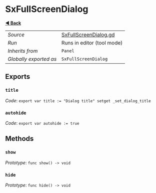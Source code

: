 # SxFullScreenDialog

**[◀️ Back](../readme.md)**

|    |     |
|----|-----|
|*Source*|[SxFullScreenDialog.gd](../../../../nodes/ui/SxFullScreenDialog/SxFullScreenDialog.gd)|
|*Run*|Runs in editor (tool mode)|
|*Inherits from*|`Panel`|
|*Globally exported as*|`SxFullScreenDialog`|

## Exports

### `title`

*Code*: `export var title := "Dialog title" setget _set_dialog_title`

### `autohide`

*Code*: `export var autohide := true`

## Methods

### `show`

*Prototype*: `func show() -> void`

### `hide`

*Prototype*: `func hide() -> void`

